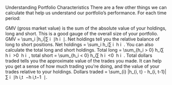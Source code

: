 Understanding Portfolio Characteristics
There are a few other things we can calculate that help us understand our portfolio’s performance. For each time period:

GMV (gross market value) is the sum of the absolute value of your holdings, long and short. This is a good gauge of the overall size of your portfolio. GMV = \sum_i |h_i|∑ 
i
​	 ∣h 
i
​	 ∣.
Net holdings tell you the relative balance of long to short positions. Net holdings = \sum_i h_i∑ 
i
​	 h 
i
​	 .
You can also calculate the total long and short holdings. Total long = \sum_{h_i > 0} h_i∑ 
h 
i
​	 >0
​	 h 
i
​	 , total short = \sum_{h_i < 0} h_i∑ 
h 
i
​	 <0
​	 h 
i
​	 .
Total dollars traded tells you the approximate value of the trades you made. It can help you get a sense of how much trading you're doing, and the value of your trades relative to your holdings. Dollars traded = \sum_{i} |h_{i, t} - h_{i, t-1}|∑ 
i
​	 ∣h 
i,t
​	 −h 
i,t−1
​	 ∣.
